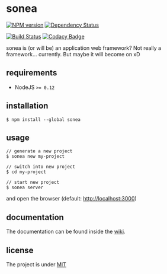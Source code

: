 sonea
=====

[![NPM version](https://badge.fury.io/js/sonea.svg)](http://badge.fury.io/js/sonea)
[![Dependency Status](https://gemnasium.com/naxmefy/sonea.svg)](https://gemnasium.com/naxmefy/sonea)

[![Build Status](https://travis-ci.org/naxmefy/sonea.svg?branch=master)](https://travis-ci.org/naxmefy/sonea)
[![Codacy Badge](https://api.codacy.com/project/badge/Grade/807d6f24e7bf4340b45c702b369285e1)](https://www.codacy.com/app/naxmefy/sonea?utm_source=github.com&amp;utm_medium=referral&amp;utm_content=naxmefy/sonea&amp;utm_campaign=Badge_Grade)

sonea is (or will be) an application web framework? Not really a framework...
currently. But maybe it will become on xD

## requirements

* NodeJS ``` >= 0.12 ```

## installation

```
$ npm install --global sonea
```

## usage

```
// generate a new project
$ sonea new my-project

// switch into new project
$ cd my-project

// start new project
$ sonea server
```

and open the browser (default: [http://localhost:3000](http://localhost:3000))

## documentation

The documentation can be found inside the [wiki](https://github.com/naxmefy/sonea/wiki).

## license

The project is under [MIT](https://github.com/naxmefy/LICENSE)